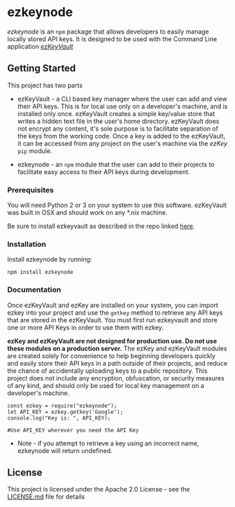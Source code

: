 # ezkeynode

*ezkeynode* is an `npm` package that allows developers to easily manage locally stored API keys. It is designed to be used with the Command Line application [*ezKeyVault*](https://github.com/espressoAndCode/ezkeyvault)


## Getting Started

This project has two parts
  - ezKeyVault - a CLI based key manager where the user can add and view their API keys. This is for local use only on a developer's machine, and is installed only once.
  ezKeyVault creates a simple key/value store that writes a hidden text file in the user's home directory. ezKeyVault does not encrypt any content, it's sole purpose is to facilitate separation of the keys from the working code. Once a key is added to the ezKeyVault, it can be accessed from any project on the user's machine via the *ezKey* `pip` module.

  - ezkeynode - an `npm` module that the user can add to their projects to facilitate easy access to their API keys during development.

### Prerequisites

You will need Python 2 or 3 on your system to use this software. ezKeyVault was built in OSX and should work on any *.nix machine.

Be sure to install ezkeyvault as described in the repo linked [here](https://github.com/espressoAndCode/ezkeyvault).

### Installation

Install ezkeynode by running:

```
npm install ezkeynode
```

### Documentation

Once ezKeyVault and ezKey are installed on your system, you can import ezkey into your project and use the `getkey` method to retrieve any API keys that are stored in the ezKeyVault. You must first run ezkeyvault and store one or more API Keys in order to use them with ezkey.

**ezKey and ezKeyVault are not designed for production use. Do not use these modules on a production server.** The ezKey and ezKeyVault modules are created solely for convenience to help beginning developers quickly and easily store their API keys in a path outside of their projects, and reduce the chance of accidentally uploading keys to a public repository. This project does not include any encryption, obfuscation, or security measures of any kind, and should only be used for local key management on a developer's machine.

```
const ezkey = require("ezkeynode");
let API_KEY = ezkey.getkey('Google');
console.log("Key is: ", API_KEY);

#Use API_KEY wherever you need the API Key
```

- Note - if you attempt to retrieve a key using an incorrect name, ezkeynode will return undefined.


## License

This project is licensed under the Apache 2.0 License - see the [LICENSE.md](LICENSE.md) file for details

